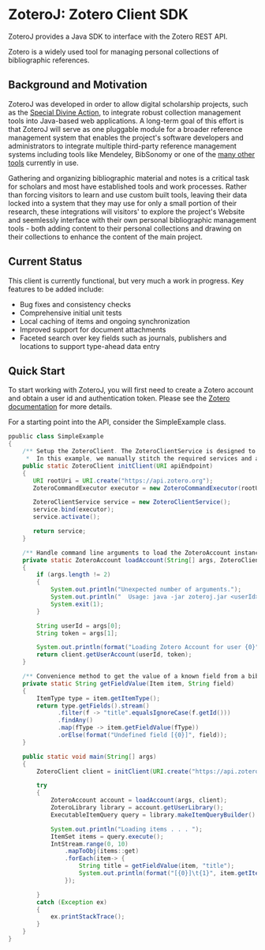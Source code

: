 # ZoteroJ: Zotero Client SDK
ZoteroJ provides a Java SDK to interface with the Zotero REST API.

Zotero is a widely used tool for managing personal collections of bibliographic references.

## Background and Motivation
ZoteroJ was developed in order to allow digital scholarship projects, such as the
[Special Divine Action](http://specialdivineaction.org), to integrate robust collection
management tools into Java-based web applications. A long-term goal of this effort
is that ZoteroJ will serve as one pluggable module for a broader reference management system
that enables the project's software developers and administrators to integrate multiple
third-party reference management systems including tools like Mendeley, BibSonomy or one of the
[many other tools](https://en.wikipedia.org/wiki/Comparison_of_reference_management_software)
currently in use.

Gathering and organizing bibliographic material and notes is a critical task for scholars
and most have established tools and work processes. Rather than forcing visitors to learn and
use custom built tools, leaving their data locked into a system that they may use for only a
small portion of their research, these integrations will visitors' to explore the project's
Website and seemlessly interface with their own personal bibliographic management tools -
both adding content to their personal collections and drawing on their collections to enhance
the content of the main project.

## Current Status
This client is currently functional, but very much a work in progress. Key features to be
added include:

 * Bug fixes and consistency checks
 * Comprehensive initial unit tests
 * Local caching of items and ongoing synchronization
 * Improved support for document attachments
 * Faceted search over key fields such as journals, publishers and locations to support type-ahead data entry

## Quick Start
To start working with ZoteroJ, you will first need to create a Zotero account
and obtain a user id and authentication token. Please see the
[Zotero documentation](https://www.zotero.org/support/dev/web_api/v3/basics#authentication)
for more details.

For a starting point into the API, consider the SimpleExample class.

```Java
ppublic class SimpleExample
{
    /** Setup the ZoteroClient. The ZoteroClientService is designed to be run as an OSGi service.
     *  In this example, we manually stitch the required services and activate the client implementation. */
    public static ZoteroClient initClient(URI apiEndpoint)
    {
       URI rootUri = URI.create("https://api.zotero.org");
       ZoteroCommandExecutor executor = new ZoteroCommandExecutor(rootUri, 5);

       ZoteroClientService service = new ZoteroClientService();
       service.bind(executor);
       service.activate();

       return service;
    }

    /** Handle command line arguments to load the ZoteroAccount instance. */
    private static ZoteroAccount loadAccount(String[] args, ZoteroClient client) throws ZoteroRestException
    {
        if (args.length != 2)
        {
            System.out.println("Unexpected number of arguments.");
            System.out.println("  Usage: java -jar zoteroj.jar <userId> <token>");
            System.exit(1);
        }

        String userId = args[0];
        String token = args[1];

        System.out.println(format("Loading Zotero Account for user {0}", userId));
        return client.getUserAccount(userId, token);
    }

    /** Convenience method to get the value of a known field from a bibliographic item.  */
    private static String getFieldValue(Item item, String field)
    {
        ItemType type = item.getItemType();
        return type.getFields().stream()
              .filter(f -> "title".equalsIgnoreCase(f.getId()))
              .findAny()
              .map(fType -> item.getFieldValue(fType))
              .orElse(format("Undefined field [{0}]", field));
    }

    public static void main(String[] args)
    {
        ZoteroClient client = initClient(URI.create("https://api.zotero.org"));

        try
        {
            ZoteroAccount account = loadAccount(args, client);
            ZoteroLibrary library = account.getUserLibrary();
            ExecutableItemQuery query = library.makeItemQueryBuilder().limit(10).build();

            System.out.println("Loading items . . . ");
            ItemSet items = query.execute();
            IntStream.range(0, 10)
                .mapToObj(items::get)
                .forEach(item-> {
                    String title = getFieldValue(item, "title");
                    System.out.println(format("[{0}]\t{1}", item.getItemType().getLabel(), title));
                });

        }
        catch (Exception ex)
        {
            ex.printStackTrace();
        }
    }
}

```
